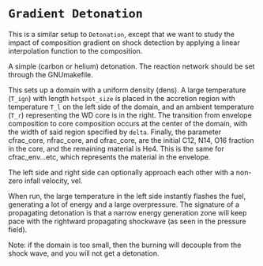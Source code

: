 # `Gradient Detonation`

This is a similar setup to `Detonation`, except that we want to study
the impact of composition gradient on shock detection by applying
a linear interpolation function to the composition.

A simple (carbon or helium) detonation.  The reaction network should
be set through the GNUmakefile.

This sets up a domain with a uniform density (dens).  A large
temperature (``T_ign``) with length ``hotspot_size`` is placed in the accretion region with temperature ``T_l`` on the left side of the domain, and an ambient temperature (``T_r``) representing the WD core is in the right.  The transition from envelope composition to core composition occurs at the center of the domain, with the width of said region specified by ``delta``. Finally, the parameter cfrac_core, nfrac_core, and ofrac_core, are the initial C12, N14, O16 fraction in the core, and the remaining material is He4. This is the same for cfrac_env...etc, which represents the material in the envelope.

The left side and right side can optionally approach each other with a
non-zero infall velocity, vel.

When run, the large temperature in the left side instantly flashes the
fuel, generating a lot of energy and a large overpressure.  The
signature of a propagating detonation is that a narrow energy
generation zone will keep pace with the rightward propagating
shockwave (as seen in the pressure field).

Note: if the domain is too small, then the burning will decouple from
the shock wave, and you will not get a detonation.
